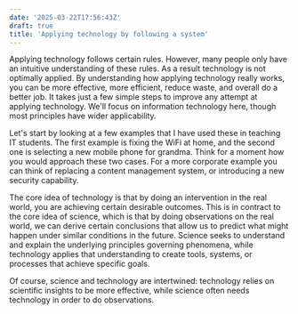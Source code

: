 ```yaml
---
date: '2025-03-22T17:56:43Z'
draft: true
title: 'Applying technology by following a system'
---
```


Applying technology follows certain rules. However, many people only have an intuitive understanding of these rules. As a result technology is not optimally applied. 
By understanding how applying technology really works, you can be more effective, more efficient, reduce waste, and overall do a better job. It takes just a few simple steps to improve any attempt at applying technology. We'll focus on information technology here, though most principles have wider applicability.

Let's start by looking at a few examples that I have used these in teaching IT students. The first example is fixing the WiFi at home, and the second one is selecting a new mobile phone for grandma. Think for a moment how you would approach these two cases. For a more corporate example you can think of replacing a content management system, or introducing a new security capability.

The core idea of technology is that by doing an intervention in the real world, you are achieving certain desirable outcomes. This is in contract to the core idea of science, which is that by doing observations on the real world, we can derive certain conclusions that allow us to predict what might happen under similar conditions in the future. Science seeks to understand and explain the underlying principles governing phenomena, while technology applies that understanding to create tools, systems, or processes that achieve specific goals.

Of course, science and technology are intertwined: technology relies on scientific insights to be more effective, while science often needs technology in order to do observations.